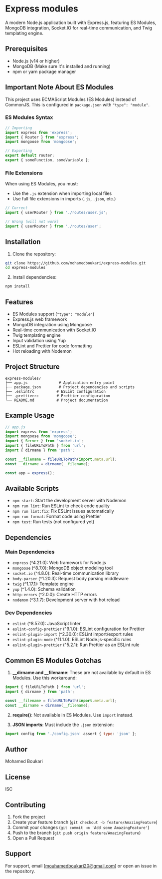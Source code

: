 # Express modules

A modern Node.js application built with Express.js, featuring ES Modules, MongoDB integration, Socket.IO for real-time communication, and Twig templating engine.

## Prerequisites

- Node.js (v14 or higher)
- MongoDB (Make sure it's installed and running)
- npm or yarn package manager

## Important Note About ES Modules

This project uses ECMAScript Modules (ES Modules) instead of CommonJS. This is configured in `package.json` with `"type": "module"`.

### ES Modules Syntax

```javascript
// Importing
import express from 'express';
import { Router } from 'express';
import mongoose from 'mongoose';

// Exporting
export default router;
export { someFunction, someVariable };
```

### File Extensions

When using ES Modules, you must:
- Use the `.js` extension when importing local files
- Use full file extensions in imports (`.js`, `.json`, etc.)

```javascript
// Correct
import { userRouter } from './routes/user.js';

// Wrong (will not work)
import { userRouter } from './routes/user';
```

## Installation

1. Clone the repository:
```bash
git clone https://github.com/mohamedboukari/express-modules.git
cd express-modules
```

2. Install dependencies:
```bash
npm install
```

## Features

- ES Modules support (`"type": "module"`)
- Express.js web framework
- MongoDB integration using Mongoose
- Real-time communication with Socket.IO
- Twig templating engine
- Input validation using Yup
- ESLint and Prettier for code formatting
- Hot reloading with Nodemon

## Project Structure

```
express-modules/
├── app.js              # Application entry point
├── package.json        # Project dependencies and scripts
├── .eslintrc          # ESLint configuration
├── .prettierrc        # Prettier configuration
└── README.md          # Project documentation
```

## Example Usage

```javascript
// app.js
import express from 'express';
import mongoose from 'mongoose';
import { Server } from 'socket.io';
import { fileURLToPath } from 'url';
import { dirname } from 'path';

const __filename = fileURLToPath(import.meta.url);
const __dirname = dirname(__filename);

const app = express();
```

## Available Scripts

- `npm start`: Start the development server with Nodemon
- `npm run lint`: Run ESLint to check code quality
- `npm run lint:fix`: Fix ESLint issues automatically
- `npm run format`: Format code using Prettier
- `npm test`: Run tests (not configured yet)

## Dependencies

### Main Dependencies
- `express` (^4.21.0): Web framework for Node.js
- `mongoose` (^8.7.0): MongoDB object modeling tool
- `socket.io` (^4.8.0): Real-time communication library
- `body-parser` (^1.20.3): Request body parsing middleware
- `twig` (^1.17.1): Template engine
- `yup` (^1.4.0): Schema validation
- `http-errors` (^2.0.0): Create HTTP errors
- `nodemon` (^3.1.7): Development server with hot reload

### Dev Dependencies
- `eslint` (^8.57.0): JavaScript linter
- `eslint-config-prettier` (^9.1.0): ESLint configuration for Prettier
- `eslint-plugin-import` (^2.30.0): ESLint import/export rules
- `eslint-plugin-node` (^11.1.0): ESLint Node.js-specific rules
- `eslint-plugin-prettier` (^5.2.1): Run Prettier as an ESLint rule

## Common ES Modules Gotchas

1. **__dirname and __filename**: These are not available by default in ES Modules. Use this workaround:
```javascript
import { fileURLToPath } from 'url';
import { dirname } from 'path';

const __filename = fileURLToPath(import.meta.url);
const __dirname = dirname(__filename);
```

2. **require()**: Not available in ES Modules. Use `import` instead.

3. **JSON imports**: Must include the `.json` extension:
```javascript
import config from './config.json' assert { type: 'json' };
```

## Author

Mohamed Boukari

## License

ISC

## Contributing

1. Fork the project
2. Create your feature branch (`git checkout -b feature/AmazingFeature`)
3. Commit your changes (`git commit -m 'Add some AmazingFeature'`)
4. Push to the branch (`git push origin feature/AmazingFeature`)
5. Open a Pull Request

## Support

For support, email [mouhamedboukari20@gmail.com] or open an issue in the repository.